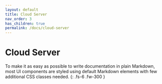 ```yaml
---
layout: default
title: Cloud Server
nav_order: 3
has_children: true
permalink: /docs/cloud-server
---
```


# Cloud Server

To make it as easy as possible to write documentation in plain Markdown, most UI components are styled using default Markdown elements with few additional CSS classes needed.
{: .fs-6 .fw-300 }
